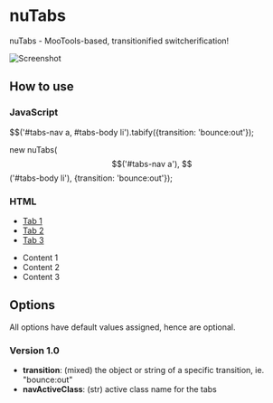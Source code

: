 nuTabs
======

nuTabs - MooTools-based, transitionified switcherification!

![Screenshot](http://nouincolor.com/forge/banners/nuTabs.png)

How to use
----------

### JavaScript	
	
   $$('#tabs-nav a, #tabs-body li').tabify({transition: 'bounce:out'});
   
   new nuTabs($$('#tabs-nav a'), $$('#tabs-body li'), {transition: 'bounce:out'});
	
### HTML

   <ul id="tabs-nav">
       <li class="selected"><a href="#">Tab 1</a></li>
       <li><a href="#">Tab 2</a></li>
       <li><a href="#">Tab 3</a></li>
   </ul>

   <ul id="tabs-body">
       <li class="active">Content 1</li>
       <li>Content 2</li>
       <li>Content 3</li>
   </ul>

Options
-------

All options have default values assigned, hence are optional.

### Version 1.0

* **transition**: (mixed) the object or string of a specific transition, ie. "bounce:out"
* **navActiveClass**: (str) active class name for the tabs